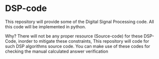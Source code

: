 # DSP-code
This repository will provide some of the Digital Signal Processing code.  All this code will be implemented in python.

Why?
There will not be any proper resource (Source-code) for these DSP-Code, inorder to mitigate these constraints, This repository will code for such DSP algorithms source code.
You can make use of these codes for checking the manual calculated answer verification
